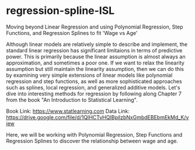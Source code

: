 # regression-spline-ISL
Moving beyond Linear Regression and using Polynomial Regression, Step Functions, and Regression Splines to fit 'Wage vs Age'

Although linear models are relatively simple to describe and implement, the standard linear regression has significant limitaions in terms of predictive power. This is primarily because the linear assumption is almost always an approximation, and sometimes a poor one. If we want to relax the linearity assumption but still maintain the linearity assumption, then we can do this by examining very simple extensions of linear models like polynomial regression and step functions, as well as more sophisticated approaches such as splines, local regression, and generalized additive models. Let's dive into interesting methods for regression by following along Chapter 7 from the book "An Introduction to Statistical Learning". 

Book Link: https://www.statlearning.com 
Data Link: https://drive.google.com/file/d/1QIHCTvHQIBpilzbNxGmbdEBEbmEkMd_K/view

Here, we will be working with Polynomial Regression, Step Functions and Regression Splines to discover the relationship between wage and age. 
